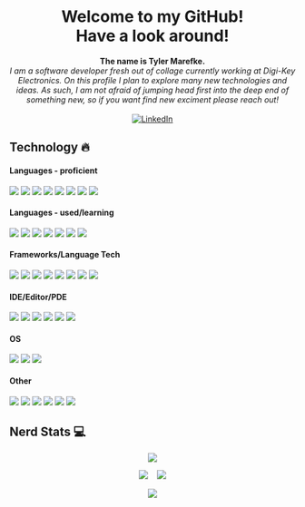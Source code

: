 <h1 align="center"><b>Welcome to my GitHub!<br/> Have a look around!</b></h1>

<p align="center">
   <b>The name is Tyler Marefke.</b><br/>
   <i>I am a software developer fresh out of collage currently working at Digi-Key Electronics.
   On this profile I plan to explore many new technologies and ideas.
   As such, I am not afraid of jumping head first into the deep end of something new,
   so if you want find new exciment please reach out!</i><br/><br/>
    <a href="https://www.linkedin.com/in/tyler-marefke">
        <img src="https://img.shields.io/badge/LinkedIn-blue?style=flat-round&logo=linkedin" alt="LinkedIn">
    </a>
</p>

## Technology :fire:

#### Languages - proficient

[![](https://img.shields.io/badge/bash-black?style=for-the-badge&logo=gnu-bash&logoColor=4EAA25)]()
[![](https://img.shields.io/badge/cplusplus-black?style=for-the-badge&logo=cplusplus&logoColor=00599C)]()
[![](https://img.shields.io/badge/csharp-black?style=for-the-badge&logo=csharp&logoColor=239120)]()
[![](https://img.shields.io/badge/java-black?style=for-the-badge&logo=openjdk&logoColor=FFFFFF)]()
[![](https://img.shields.io/badge/javascript-black?style=for-the-badge&logo=javascript&logoColor=F7DF1E)]()
[![](https://img.shields.io/badge/kotlin-black?style=for-the-badge&logo=kotlin&logoColor=7F52FF)]()
[![](https://img.shields.io/badge/sql-black?style=for-the-badge&logo=mysql&logoColor=4479A1)]()
[![](https://img.shields.io/badge/python-black?style=for-the-badge&logo=python&logoColor=3776AB)]()

#### Languages - used/learning

[![](https://img.shields.io/badge/asm-black?style=for-the-badge)]()
[![](https://img.shields.io/badge/c-black?style=for-the-badge&logo=c&logoColor=A8B9CC)]()
[![](https://img.shields.io/badge/css-black?style=for-the-badge&logo=css3&logoColor=1572B6)]()
[![](https://img.shields.io/badge/html-black?style=for-the-badge&logo=html5&logoColor=E34F26)]()
[![](https://img.shields.io/badge/lua-black?style=for-the-badge&logo=lua&logoColor=2C2D72)]()
[![](https://img.shields.io/badge/haskell-black?style=for-the-badge&logo=haskell&logoColor=5D4F85)]()
[![](https://img.shields.io/badge/php-black?style=for-the-badge&logo=php&logoColor=777BB4)]()

#### Frameworks/Language Tech

[![](https://img.shields.io/badge/blazor-black?style=for-the-badge&logo=blazor&logoColor=512BD4)]()
[![](https://img.shields.io/badge/bootstrap-black?style=for-the-badge&logo=bootstrap&logoColor=7952B3)]()
[![](https://img.shields.io/badge/express-black?style=for-the-badge&logo=express&logoColor=FFFFFF)]()
[![](https://img.shields.io/badge/jupyter-black?style=for-the-badge&logo=jupyter&logoColor=F37626)]()
[![](https://img.shields.io/badge/mui-black?style=for-the-badge&logo=mui&logoColor=007FFF)]()
[![](https://img.shields.io/badge/numpy-black?style=for-the-badge&logo=numpy&logoColor=013243)]()
[![](https://img.shields.io/badge/opencv-black?style=for-the-badge&logo=opencv&logoColor=5C3EE8)]()
[![](https://img.shields.io/badge/react-black?style=for-the-badge&logo=react&logoColor=61DAFB)]()

#### IDE/Editor/PDE

[![](https://img.shields.io/badge/androidstudio-black?style=for-the-badge&logo=android-studio&logoColor=3DDC84)]()
[![](https://img.shields.io/badge/eclipse-black?style=for-the-badge&logo=eclipse-ide&logoColor=2C2255)]()
[![](https://img.shields.io/badge/neovim-black?style=for-the-badge&logo=neovim&logoColor=57A143)]()
[![](https://img.shields.io/badge/intellij-black?style=for-the-badge&logo=intellij-idea&logoColor=FFFFFF)]()
[![](https://img.shields.io/badge/visualstudio-black?style=for-the-badge&logo=visual-studio&logoColor=5C2D91)]()
[![](https://img.shields.io/badge/vscode-black?style=for-the-badge&logo=visual-studio-code&logoColor=007ACC)]()

#### OS

[![](https://img.shields.io/badge/linuxmint-black?style=for-the-badge&logo=linux-mint&logoColor=87CF3E)]()
[![](https://img.shields.io/badge/ubuntu-black?style=for-the-badge&logo=ubuntu&logoColor=E95420)]()
[![](https://img.shields.io/badge/windows-black?style=for-the-badge&logo=windows&logoColor=0078D6)]()

#### Other

[![](https://img.shields.io/badge/azuredevops-black?style=for-the-badge&logo=azure-devops&logoColor=0078D7)]()
[![](https://img.shields.io/badge/confluence-black?style=for-the-badge&logo=confluence&logoColor=172B4D)]()
[![](https://img.shields.io/badge/docker-black?style=for-the-badge&logo=docker&logoColor=2496ED)]()
[![](https://img.shields.io/badge/git-black?style=for-the-badge&logo=git&logoColor=F05032)]()
[![](https://img.shields.io/badge/jira-black?style=for-the-badge&logo=jira&logoColor=0052CC)]()
[![](https://img.shields.io/badge/k8s-black?style=for-the-badge&logo=kubernetes&logoColor=326CE5)]()

## Nerd Stats :computer:

<p align="center">
    <img src="https://github-profile-summary-cards.vercel.app/api/cards/profile-details?username=kirbitz&theme=aura_dark" />
</p>
<p align="center">
    <img src="http://github-profile-summary-cards.vercel.app/api/cards/repos-per-language?username=kirbitz&theme=aura_dark" /> 
    &nbsp;&nbsp;
    <img src="http://github-profile-summary-cards.vercel.app/api/cards/most-commit-language?username=kirbitz&theme=aura_dark" /> 
</p>
<p align="center">
    <img src="https://github-readme-streak-stats.herokuapp.com?user=kirbitz&theme=aura_dark&hide_border=true&card_width=700" />
</p>
